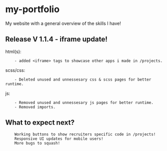 # my-portfolio
My website with a general overview of the skills I have!

## Release V 1.1.4 -  iframe update!
html(s):
```
    - added <iframe> tags to showcase other apps i made in /projects.
```

scss/css:
```
    - Deleted unused and unnessesary css & scss pages for better runtime.
```     
js:
```
    - Removed unused and unnessesary js pages for better runtime.
    - Removed imports.

``` 

## What to expect next?
```
    Working buttons to show recruiters specific code in /projects!
    Responsive UI updates for mobile users!
    More bugs to squash!
```

     
 
